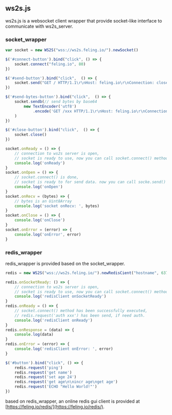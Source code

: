 ## ws2s.js
ws2s.js is a websocket client wrapper that provide socket-like interface to communicate with ws2s_server.    

### socket_wrapper
```js
var socket = new WS2S("wss://ws2s.feling.io/").newSocket()

$('#connect-button').bind("click", () => {
    socket.connect("feling.io", 80)
})

$('#send-button').bind("click",  () => {
    socket.send("GET / HTTP/1.1\r\nHost: feling.io\r\nConnection: close\r\n\r\n")
})

$('#send-bytes-button').bind("click",  () => {
    socket.sendb(// send bytes by base64
        new TextEncoder('utf8')
            .encode('GET /xxx HTTP/1.1\r\nHost: feling.io\r\nConnection: close\r\n\r\n')
    )
})

$('#close-button').bind("click",  () => {
    socket.close()
})

socket.onReady = () => {
    // connection to ws2s server is open, 
    // socket is ready to use, now you can call socket.connect() method
    console.log('onReady')
}
socket.onOpen = () => {
    // socket.connect() is done, 
    // socket is ready to for send data. now you can call socke.send() method
    console.log('onOpen')
}
socket.onRecv = (bytes) => {
    // bytes is an Uint8Array
    console.log('socket onRecv: ', bytes)
}
socket.onClose = () => {
    console.log('onClose')
}
socket.onError = (error) => {
    console.log('onError', error)
}
```

### redis_wrapper
redis_wrapper is provided based on the socket_wrapper.

```javaScript
redis = new WS2S("wss://ws2s.feling.io/").newRedisCient("hostname", 6379) // (host, port, auth)

redis.onSocketReady: () => {
    // connection to ws2s server is open, 
    // socket is ready to use, now you can call socket.connect() method
    console.log('redisClient onSocketReady')
}
redis.onReady = () => {
    // socket.connect() method has been successfully executed, 
    // redis.request('auth xxx') has been send, if need auth.
    console.log('redisClient onReady')
}
redis.onResponse = (data) => {
    console.log(data)
}
redis.onError = (error) => {
    console.log('redisClient onError: ', error)
}

$('#button').bind("click", () => {
    redis.request('ping')
    redis.request('get name')
    redis.request('set age 24')
    redis.request('get age\n\nincr age\nget age')
    redis.request('ECHO "Hello World!"')
})
```
   
based on redis_wrapper, an online redis gui client is provided at [https://feling.io/redis/](https://feling.io/redis/).    

